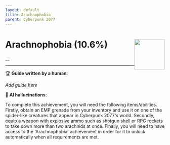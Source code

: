 ```yaml
---
layout: default
title: Arachnophobia
parent: Cyberpunk 2077
---
```


# Arachnophobia (10.6%) <img style="float: right;" src="https://cdn.cloudflare.steamstatic.com/steamcommunity/public/images/apps/1091500/cf77d0555d0222cdcbe7fb19a7e38871c820f230.jpg" width="96" height="96">

__

***

:trophy: **Guide written by a human**:

_Add guide here_

:robot: **AI hallucinations**:

To complete this achievement, you will need the following items/abilities. Firstly, obtain an EMP grenade from your inventory and use it on one of the spider-like creatures that appear in Cyberpunk 2077's world. Secondly, equip a weapon with explosive ammo such as shotgun shell or RPG rockets to take down more than two arachnids at once. Finally, you will need to have access to the 'Arachnophobia' achievement in order for it to unlock automatically when all requirements are met.

